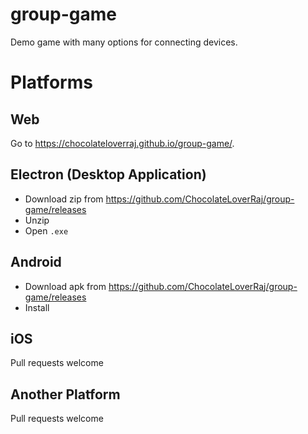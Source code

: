 # group-game
Demo game with  many options for connecting devices.

# Platforms

## Web
Go to https://chocolateloverraj.github.io/group-game/.

## Electron (Desktop Application)
- Download zip from https://github.com/ChocolateLoverRaj/group-game/releases
- Unzip
- Open `.exe`

## Android
- Download apk from https://github.com/ChocolateLoverRaj/group-game/releases
- Install

## iOS
Pull requests welcome

## Another Platform
Pull requests welcome